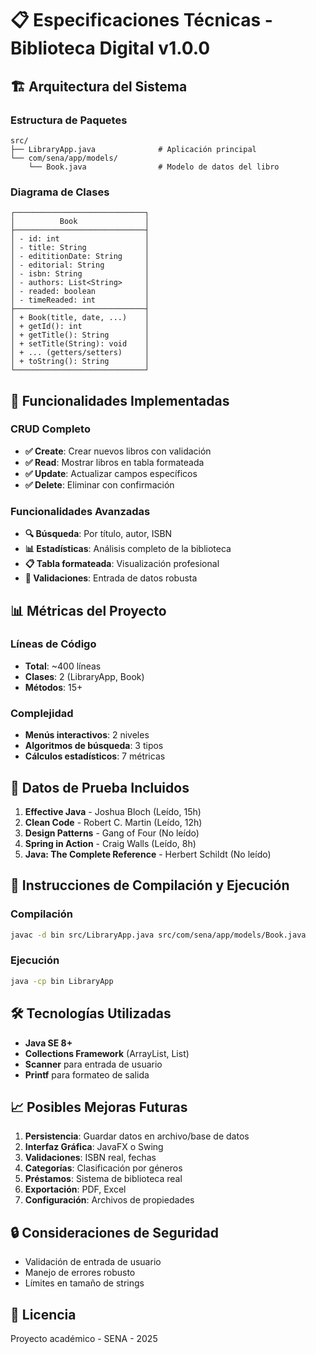 # 📋 Especificaciones Técnicas - Biblioteca Digital v1.0.0

## 🏗️ Arquitectura del Sistema

### Estructura de Paquetes

```
src/
├── LibraryApp.java              # Aplicación principal
└── com/sena/app/models/
    └── Book.java                # Modelo de datos del libro
```

### Diagrama de Clases

```
┌─────────────────────────────┐
│          Book               │
├─────────────────────────────┤
│ - id: int                   │
│ - title: String             │
│ - edititionDate: String     │
│ - editorial: String         │
│ - isbn: String              │
│ - authors: List<String>     │
│ - readed: boolean           │
│ - timeReaded: int           │
├─────────────────────────────┤
│ + Book(title, date, ...)    │
│ + getId(): int              │
│ + getTitle(): String        │
│ + setTitle(String): void    │
│ + ... (getters/setters)     │
│ + toString(): String        │
└─────────────────────────────┘
```

## 🔧 Funcionalidades Implementadas

### CRUD Completo

- **✅ Create**: Crear nuevos libros con validación
- **✅ Read**: Mostrar libros en tabla formateada
- **✅ Update**: Actualizar campos específicos
- **✅ Delete**: Eliminar con confirmación

### Funcionalidades Avanzadas

- **🔍 Búsqueda**: Por título, autor, ISBN
- **📊 Estadísticas**: Análisis completo de la biblioteca
- **📋 Tabla formateada**: Visualización profesional
- **🎯 Validaciones**: Entrada de datos robusta

## 📊 Métricas del Proyecto

### Líneas de Código

- **Total**: ~400 líneas
- **Clases**: 2 (LibraryApp, Book)
- **Métodos**: 15+

### Complejidad

- **Menús interactivos**: 2 niveles
- **Algoritmos de búsqueda**: 3 tipos
- **Cálculos estadísticos**: 7 métricas

## 🧪 Datos de Prueba Incluidos

1. **Effective Java** - Joshua Bloch (Leído, 15h)
2. **Clean Code** - Robert C. Martin (Leído, 12h)
3. **Design Patterns** - Gang of Four (No leído)
4. **Spring in Action** - Craig Walls (Leído, 8h)
5. **Java: The Complete Reference** - Herbert Schildt (No leído)

## 🚀 Instrucciones de Compilación y Ejecución

### Compilación

```bash
javac -d bin src/LibraryApp.java src/com/sena/app/models/Book.java
```

### Ejecución

```bash
java -cp bin LibraryApp
```

## 🛠️ Tecnologías Utilizadas

- **Java SE 8+**
- **Collections Framework** (ArrayList, List)
- **Scanner** para entrada de usuario
- **Printf** para formateo de salida

## 📈 Posibles Mejoras Futuras

1. **Persistencia**: Guardar datos en archivo/base de datos
2. **Interfaz Gráfica**: JavaFX o Swing
3. **Validaciones**: ISBN real, fechas
4. **Categorías**: Clasificación por géneros
5. **Préstamos**: Sistema de biblioteca real
6. **Exportación**: PDF, Excel
7. **Configuración**: Archivos de propiedades

## 🔒 Consideraciones de Seguridad

- Validación de entrada de usuario
- Manejo de errores robusto
- Límites en tamaño de strings

## 📄 Licencia

Proyecto académico - SENA - 2025

